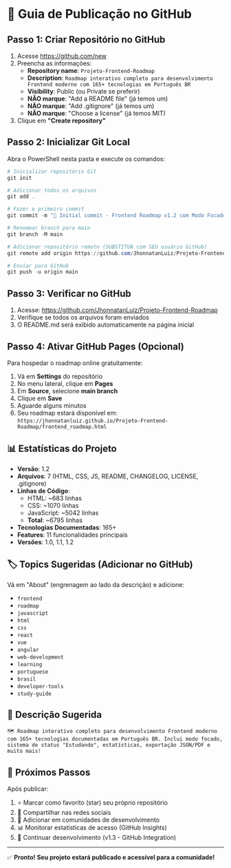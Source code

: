 # 🚀 Guia de Publicação no GitHub

## Passo 1: Criar Repositório no GitHub

1. Acesse https://github.com/new
2. Preencha as informações:
   - **Repository name**: `Projeto-Frontend-Roadmap`
   - **Description**: `Roadmap interativo completo para desenvolvimento Frontend moderno com 165+ tecnologias em Português BR`
   - **Visibility**: Public (ou Private se preferir)
   - **NÃO marque**: "Add a README file" (já temos um)
   - **NÃO marque**: "Add .gitignore" (já temos um)
   - **NÃO marque**: "Choose a license" (já temos MIT)
3. Clique em **"Create repository"**

## Passo 2: Inicializar Git Local

Abra o PowerShell nesta pasta e execute os comandos:

```powershell
# Inicializar repositório Git
git init

# Adicionar todos os arquivos
git add .

# Fazer o primeiro commit
git commit -m "🎉 Initial commit - Frontend Roadmap v1.2 com Modo Focado e Sistema de Status"

# Renomear branch para main
git branch -M main

# Adicionar repositório remoto (SUBSTITUA com SEU usuário GitHub)
git remote add origin https://github.com/JhonnatanLuiz/Projeto-Frontend-Roadmap.git

# Enviar para GitHub
git push -u origin main
```

## Passo 3: Verificar no GitHub

1. Acesse: https://github.com/JhonnatanLuiz/Projeto-Frontend-Roadmap
2. Verifique se todos os arquivos foram enviados
3. O README.md será exibido automaticamente na página inicial

## Passo 4: Ativar GitHub Pages (Opcional)

Para hospedar o roadmap online gratuitamente:

1. Vá em **Settings** do repositório
2. No menu lateral, clique em **Pages**
3. Em **Source**, selecione **main branch**
4. Clique em **Save**
5. Aguarde alguns minutos
6. Seu roadmap estará disponível em:
   `https://jhonnatanluiz.github.io/Projeto-Frontend-Roadmap/frontend_roadmap.html`

## 📊 Estatísticas do Projeto

- **Versão**: 1.2
- **Arquivos**: 7 (HTML, CSS, JS, README, CHANGELOG, LICENSE, .gitignore)
- **Linhas de Código**: 
  - HTML: ~683 linhas
  - CSS: ~1070 linhas
  - JavaScript: ~5042 linhas
  - **Total**: ~6795 linhas
- **Tecnologias Documentadas**: 165+
- **Features**: 11 funcionalidades principais
- **Versões**: 1.0, 1.1, 1.2

## 🏷️ Topics Sugeridas (Adicionar no GitHub)

Vá em "About" (engrenagem ao lado da descrição) e adicione:

- `frontend`
- `roadmap`
- `javascript`
- `html`
- `css`
- `react`
- `vue`
- `angular`
- `web-development`
- `learning`
- `portuguese`
- `brasil`
- `developer-tools`
- `study-guide`

## 📝 Descrição Sugerida

```
🗺️ Roadmap interativo completo para desenvolvimento Frontend moderno com 165+ tecnologias documentadas em Português BR. Inclui modo focado, sistema de status "Estudando", estatísticas, exportação JSON/PDF e muito mais!
```

## 🎯 Próximos Passos

Após publicar:

1. ⭐ Marcar como favorito (star) seu próprio repositório
2. 📢 Compartilhar nas redes sociais
3. 💬 Adicionar em comunidades de desenvolvimento
4. 📊 Monitorar estatísticas de acesso (GitHub Insights)
5. 🔄 Continuar desenvolvimento (v1.3 - GitHub Integration)

---

✅ **Pronto! Seu projeto estará publicado e acessível para a comunidade!**
